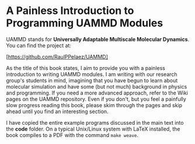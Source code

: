 # A Painless Introduction to Programming UAMMD Modules

UAMMD stands for **Universally Adaptable Multiscale Molecular Dynamics**. You
can find the project at:

[https://github.com/RaulPPelaez/UAMMD]

As the title of this book states, I aim to provide you with a painless 
introduction to writing UAMMD modules. I am writing with our research group's 
students in mind, imagining that you have begun to learn about molecular
simulation and have some (but not much) background in physics and programming.
If you need a more advanced approach, refer to the Wiki pages on the UAMMD
repository. Even if you don't, but you feel a painfully slow progress reading
this book, please skim through the pages and skip ahead until you find an
interesting section.

I have copied the entire example programs discussed in the main text into the
**code** folder. On a typical Unix/Linux system with LaTeX installed, the book
compiles to a PDF with the command ``make weave``.

